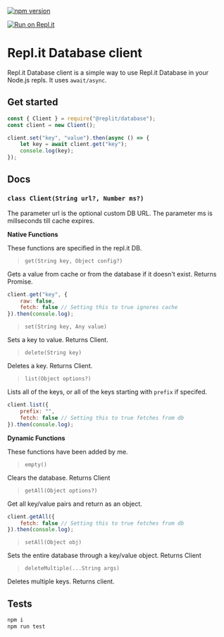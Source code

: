 [![npm version](https://badge.fury.io/js/%40replit%2Fdatabase.svg)](https://badge.fury.io/js/%40replit%2Fdatabase)

[![Run on Repl.it](https://repl.it/badge/github/replit/database-node)](https://repl.it/github/replit/database-node)

# Repl.it Database client
Repl.it Database client is a simple way to use Repl.it Database in your Node.js repls. It uses `await/async`.

## Get started
```js
const { Client } = require("@replit/database");
const client = new Client();

client.set("key", "value").then(async () => {
	let key = await client.get("key");
	console.log(key);
});
```

## Docs
### `class Client(String url?, Number ms?)`
The parameter url is the optional custom DB URL.
The parameter ms is millseconds till cache expires.

**Native Functions**

These functions are specified in the repl.it DB.

> `get(String key, Object config?)`

Gets a value from cache or from the database if it doesn't exist. Returns Promise.
```js
client.get("key", { 
	raw: false,
	fetch: false // Setting this to true ignores cache
}).then(console.log);
```

> `set(String key, Any value)`

Sets a key to value. Returns Client. 

> `delete(String key)`

Deletes a key. Returns Client.

> `list(Object options?)`

Lists all of the keys, or all of the keys starting with `prefix` if specifed.
```js
client.list({ 
	prefix: "",
	fetch: false // Setting this to true fetches from db
}).then(console.log);
```

**Dynamic Functions**

These functions have been added by me.

> `empty()`

Clears the database. Returns Client

> `getAll(Object options?)`

Get all key/value pairs and return as an object.
```js
client.getAll({ 
	fetch: false // Setting this to true fetches from db
}).then(console.log);
```

> `setAll(Object obj)`

Sets the entire database through a key/value object. Returns Client

> `deleteMultiple(...String args)`

Deletes multiple keys. Returns client.

## Tests
```sh
npm i
npm run test
```
